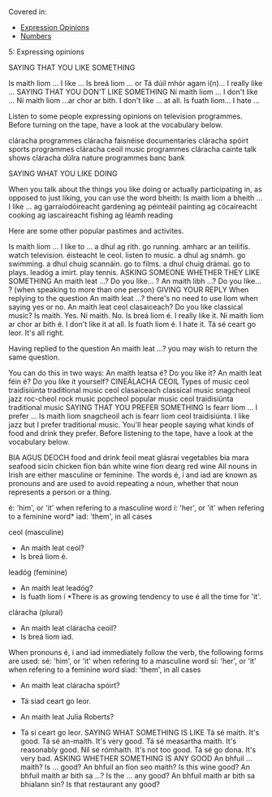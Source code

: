 Covered in:
* [Expression Opinions](../../notes/expressing-opinions.md)
* [Numbers](../../notes/numbers.md)

5: Expressing opinions

SAYING THAT YOU LIKE SOMETHING

Is maith liom ... I like ...
Is breá liom ...
or
Tá dúil mhór agam i(n)... I really like ...
SAYING THAT YOU DON'T LIKE SOMETHING
Ní maith liom ... I don't like ...
Ní maith liom ...ar chor ar bith. I don't like ... at all.
Is fuath liom... I hate ...

Listen to some people expressing opinions on television programmes. Before turning on the tape, have a look at the vocabulary below.

cláracha	programmes
cláracha faisnéise	documentaries
cláracha spóirt	sports programmes
cláracha ceoil	music programmes
cláracha cainte	talk shows
cláracha dúlra	nature programmes
banc	bank

SAYING WHAT YOU LIKE DOING

When you talk about the things you like doing or actually participating in, as opposed to just liking, you can use the word bheith:
Is maith liom a bheith ... I like ...
ag garraíodóireacht gardening
ag péinteáil painting
ag cócaireacht cooking
ag iascaireacht fishing
ag léamh reading

Here are some other popular pastimes and activites.

Is maith liom ... I like to ...
a dhul ag rith. go running.
amharc ar an teilifís. watch television.
éisteacht le ceol. listen to music.
a dhul ag snámh. go swimming.
a dhul chuig scannáin. go to films.
a dhul chuig drámaí. go to plays.
leadóg a imirt. play tennis.
ASKING SOMEONE WHETHER THEY LIKE SOMETHING
An maith leat ...? Do you like... ?
An maith libh ...? Do you like... ? (when speaking to more than one person)
GIVING YOUR REPLY
When replying to the question An maith leat ...? there's no need to use liom when saying yes or no.
An maith leat ceol clasaiceach? Do you like classical music?
Is maith. Yes.
Ní maith. No.
Is breá liom é. I really like it.
Ní maith liom ar chor ar bith é. I don't like it at all.
Is fuath liom é. I hate it.
Tá sé ceart go leor. It's all right.

Having replied to the question An maith leat ...? you may wish to return the same question. 

You can do this in two ways:
An maith leatsa é? Do you like it?
An maith leat féin é? Do you like it yourself?
CINEÁLACHA CEOIL Types of music
ceol traidisiúnta	traditional music
ceol clasaiceach	classical music
snagcheol	jazz
roc-cheol	rock music
popcheol	popular music
ceol traidisiúnta traditional music
SAYING THAT YOU PREFER SOMETHING
Is fearr liom ... I prefer ...
Is maith liom snagcheoil ach is fearr liom ceol traidisiúnta. I like jazz but I prefer traditional music.
You'll hear people saying what kinds of food and drink they prefer. Before listening to the tape, have a look at the vocabulary below.

BIA AGUS DEOCH food and drink
feoil	meat
glásraí	vegetables
bia mara	seafood
sicín	chicken
fíon bán	white wine
fíon dearg	red wine
All nouns in Irish are either masculine or feminine.
The words é, í and iad are known as pronouns and are used to avoid repeating a noun, whether that noun represents a person or a thing.

é: 'him', or 'it' when refering to a masculine word
í: 'her', or 'it' when refering to a feminine word*
iad: 'them', in all cases

ceol (masculine)
- An maith leat ceol?
- Is breá liom é.

leadóg (feminine)
- An maith leat leadóg?
- Is fuath liom í
*There is as growing tendency to use é all the time for 'it'.

cláracha (plural)
- An maith leat cláracha ceoil?
- Is breá liom iad.

When pronouns é, í and iad immediately follow the verb, the following forms are used:
sé: 'him', or 'it' when refering to a masculine word
sí: 'her', or 'it' when refering to a feminine word
siad: 'them', in all cases

- An maith leat cláracha spóirt?
- Tá siad ceart go leor.

- An maith leat Julia Roberts?
- Tá sí ceart go leor.
SAYING WHAT SOMETHING IS LIKE
Tá sé maith. It's good.
Tá sé an-maith. It's very good.
Tá sé measartha maith. It's reasonably good.
Níl sé rómhaith. It's not too good.
Tá sé go dona. It's very bad.
ASKING WHETHER SOMETHING IS ANY GOOD
An bhfuil ... maith? Is ... good?
An bhfuil an fíon seo maith? Is this wine good?
An bhfuil maith ar bith sa ...? Is the ... any good?
An bhfuil maith ar bith sa bhialann sin? Is that restaurant any good?